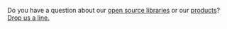 Do you have a question about our [open source libraries][] or our [products][]? [Drop us a line.][email]

  [open source libraries]: /open-source
  [products]: /products
  [email]: mailto:support@dashkite.com
